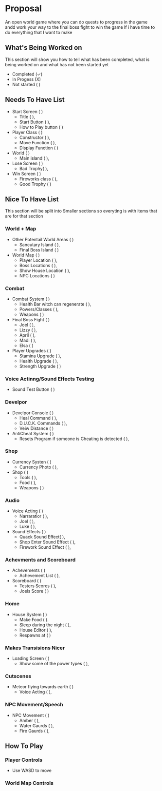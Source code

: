 # Proposal 

An open world game where you can do quests to progress in the game andd work your way to the final boss fight to win the game If i have time to do everything that I want to make

## What's Being Worked on
This section will show you how to tell what has been completed, what is being worked on and what has not been started yet

- Completed (✓)
- In Progess (X)
- Not started ( )

## Needs To Have List

- Start Screen ( )
    - Title ( ),
    - Start Button ( ),
    - How to Play button ( )
- Player Class ( )
    - Constructor ( ),
    - Move Function ( ),
    - Display Function ( )
- World ( )
    - Main island ( ),
- Lose Screen ( )
    - Bad Trophy( ),
- Win Screen ( )
    - Fireworks class ( ),
    - Good Trophy ( )

## Nice To Have List
This section will be split into Smaller sections so everyting is with items that are for that section 

### World + Map

- Other Potentail World Areas ( )
    - Sancutary Island ( ),
    - Final Boss Island ( )
- World Map ( )
    - Player Location ( ),
    - Boss Locations ( ),
    - Show House Location ( ),
    - NPC Locations ( )

### Combat 

- Combat System ( )
    - Health Bar witch can regenerate ( ),
    - Powers/Classes ( ),
    - Weapons ( )
- Final Boss Fight ( )
    - Joel ( ),
    - Lizzy ( ),
    - April ( ),
    - Madi ( ),
    - Elsa ( )
- Player Upgrades ( )
    - Stamina Upgrade ( ),
    - Health Upgrade ( ),
    - Strength Upgrade ( )

### Voice Actinng/Sound Effects Testing

- Sound Test Button ( )

### Develpor 

- Develpor Console ( )
    - Heal Command ( ),
    - D.U.C.K. Commands ( ),
    - Veiw Distance ( )
- AntiCheat System ( )
    - Resets Program if someone is Cheating is detected ( ),

 ### Shop

- Currency Systen ( )
    - Currency Photo ( ),
- Shop ( )
    - Tools ( ),
    - Food ( ),
    - Weapons ( )

### Audio

- Voice Acting ( )
    - Narraratior ( ),
    - Joel ( ),
    - Luke ( ),
- Sound Effects ( )
    - Quack Sound Effect( ),
    - Shop Enter Sound Effect ( ),
    - Firework Sound Effect ( ),

### Achevments and Scoreboard

- Achevements ( )
    - Achevement List ( ),
- Scoreboard ( )
    - Testers Scores ( ),
    - Joels Score ( )

### Home

- House System ( )
    - Make Food ( ).
    - Sleep during the night ( ),
    - House Editor ( ),
    - Respawns at ( )

### Makes Transisions Nicer

- Loading Screen ( )
    - Show some of the power types ( ),

### Cutscenes

- Meteor flying towards earth ( )
    - Voice Acting ( ),

### NPC Movement/Speech

- NPC Movement ( )
    - Amber ( ),
    - Water Gaurds ( ),
    - Fire Gaurds ( ),

## How To Play
### Player Controls 
- Use WASD to move

### World Map Controls
